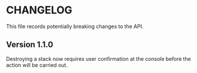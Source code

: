 # CHANGELOG

This file records potentially breaking changes to the API.

## Version 1.1.0

Destroying a stack now requires user confirmation at the console before the action will be carried out.
